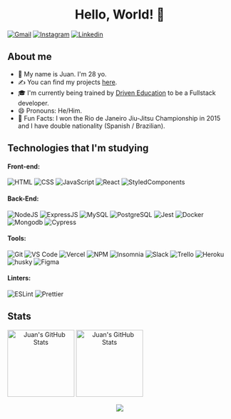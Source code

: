 
<h1 align="center">Hello, World! 👋 </h1>

[![Gmail](https://img.shields.io/badge/Gmail-D14836?style=for-the-badge&logo=gmail&logoColor=white)](mailto:juanvictoraa@gmail.com)
[![Instagram](https://img.shields.io/badge/Instagram-E4405F?style=for-the-badge&logo=instagram&logoColor=white)](https://www.instagram.com/abellasjuan/)
[![Linkedin](https://img.shields.io/badge/LinkedIn-0077B5?style=for-the-badge&logo=linkedin&logoColor=white)](https://br.linkedin.com/in/juan-abellas-11a339167)

## About me

- 👋 My name is Juan. I'm 28 yo.
- ✍ You can find my projects [here](https://github.com/AbellasJuan?tab=repositories).
- 🎓 I'm currently being trained by [Driven Education](https://www.driven.com.br/) to be a Fullstack developer.
- 😄 Pronouns: He/Him.
- 🎉 Fun Facts: I won the Rio de Janeiro Jiu-Jitsu Championship in 2015 and I have double nationality (Spanish / Brazilian).

## Technologies that I'm studying

#### Front-end:

![HTML](https://img.shields.io/badge/HTML5-E34F26?style=flat-square&logo=html5&logoColor=white)
![CSS](https://img.shields.io/badge/CSS3-1572B6?style=flat-square&logo=css3&logoColor=white)
![JavaScript](https://img.shields.io/badge/JavaScript-F7DF1E?style=flat-square&logo=javascript&logoColor=black)
![React](https://img.shields.io/badge/React-20232A?style=flat-square&logo=react&logoColor=61DAFB)
![StyledComponents](https://img.shields.io/badge/Styled--Components-DB7093?style=flat-square&logo=styled-components&logoColor=white)

#### Back-End:

![NodeJS](https://img.shields.io/badge/Node.js-43853D?style=flat-square&logo=node.js&logoColor=white)
![ExpressJS](https://img.shields.io/badge/Express.js-404D59?style=flat-square&logo=express&logoColor=white)
![MySQL](https://img.shields.io/badge/MySQL-005C84?style=flat-square&logo=mysql&logoColor=white)
![PostgreSQL](https://img.shields.io/badge/PostgreSQL-316192?style=flat-square&logo=postgresql&logoColor=white)
![Jest](https://img.shields.io/badge/Jest-C21325?style=flat-square&logo=jest&logoColor=white)
![Docker](https://img.shields.io/badge/Docker-black?style=flat-square&logo=docker)
![Mongodb](https://img.shields.io/badge/MongoDB-4EA94B?style=flat-square&logo=mongodb&logoColor=white)
![Cypress](https://img.shields.io/badge/Cypress-17202C?style=flat-square&logo=cypress&logoColor=white)

#### Tools:

![Git](https://img.shields.io/badge/Git-F05032?style=flat-square&logo=git&logoColor=white)
![VS Code](https://img.shields.io/badge/Visual_Studio_Code-0078D4?style=flat-square&logo=visual%20studio%20code&logoColor=white)
![Vercel](https://img.shields.io/badge/Vercel-000000?style=flat-square&logo=vercel&logoColor=white)
![NPM](https://img.shields.io/badge/npm-CB3837?style=flat-square&logo=npm&logoColor=white)
![Insomnia](https://img.shields.io/badge/Insomnia-5849be?style=flat-square&logo=Insomnia&logoColor=white)
![Slack](https://img.shields.io/badge/Slack-4A154B?style=flat-square&logo=slack&logoColor=white)
![Trello](https://img.shields.io/badge/Trello-0079BF?style=flat-square&logo=trello&logoColor=white)
![Heroku](https://img.shields.io/badge/Heroku-430098?style=flat-square&logo=heroku&logoColor=white)
![husky](https://img.shields.io/badge/husky-b0b0d5?style=flat-square)
![Figma](https://img.shields.io/badge/Figma-F24E1E?style=flat-square&logo=figma&logoColor=white)

#### Linters:

![ESLint](https://img.shields.io/badge/ESLint-7c7ce9?style=flat-square&logo=ESLint)
![Prettier](https://img.shields.io/badge/prettier-1A2C34?style=flat-square&logo=prettier&logoColor=F7BA3E)

## Stats
<div style="display:inline;" align="center">
<img height="150em" alt="Juan's GitHub Stats" src="https://github-readme-stats.vercel.app/api?username=abellasjuan&theme=great-gatsby&show_icons=true&hide=issues"/> <img height="150em" alt="Juan's GitHub Stats" src="https://github-readme-stats.vercel.app/api/top-langs/?username=abellasjuan&theme=great-gatsby&layout=compact"/>
</div>
  
 <p align="center"> 
   <img alingn="center" src="https://profile-counter.glitch.me/abellasjuan/count.svg" />
 </p>
